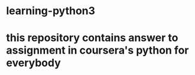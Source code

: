 # learning-python3
# this repository contains answer to assignment in coursera's python for everybody
